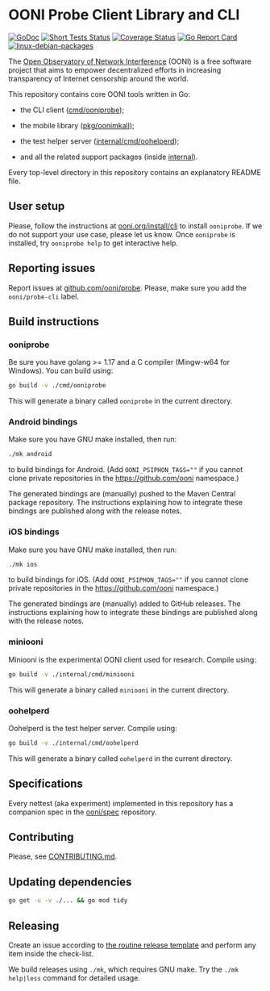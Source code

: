 # OONI Probe Client Library and CLI

[![GoDoc](https://godoc.org/github.com/ooni/probe-cli?status.svg)](https://godoc.org/github.com/ooni/probe-cli) [![Short Tests Status](https://github.com/ooni/probe-cli/workflows/shorttests/badge.svg)](https://github.com/ooni/probe-cli/actions?query=workflow%3Ashorttests) [![Coverage Status](https://coveralls.io/repos/github/ooni/probe-cli/badge.svg?branch=master)](https://coveralls.io/github/ooni/probe-cli?branch=master) [![Go Report Card](https://goreportcard.com/badge/github.com/ooni/probe-cli)](https://goreportcard.com/report/github.com/ooni/probe-cli) [![linux-debian-packages](https://github.com/ooni/probe-cli/workflows/linux-debian-packages/badge.svg)](https://github.com/ooni/probe-cli/actions?query=workflow%3Alinux-debian-packages)

The [Open Observatory of Network Interference](https://ooni.org) (OONI) is a free software project
that aims to empower decentralized efforts in increasing transparency of
Internet censorship around the world.

This repository contains core OONI tools written in Go:

- the CLI client ([cmd/ooniprobe](cmd/ooniprobe));

- the mobile library ([pkg/oonimkall](pkg/oonimkall));

- the test helper server ([internal/cmd/oohelperd](internal/cmd/oohelperd));

- and all the related support packages (inside [internal](internal)).

Every top-level directory in this repository contains an explanatory README file.

## User setup

Please, follow the instructions at [ooni.org/install/cli](https://ooni.org/install/cli)
to install `ooniprobe`. If we do not support your use case, please let us know. Once
`ooniprobe` is installed, try `ooniprobe help` to get interactive help.

## Reporting issues

Report issues at [github.com/ooni/probe](
https://github.com/ooni/probe/issues/new?labels=ooni/probe-cli&assignee=bassosimone).
Please, make sure you add the `ooni/probe-cli` label.

## Build instructions

### ooniprobe

Be sure you have golang >= 1.17 and a C compiler (Mingw-w64 for Windows). You
can build using:

```bash
go build -v ./cmd/ooniprobe
```

This will generate a binary called `ooniprobe` in the current directory.

### Android bindings

Make sure you have GNU make installed, then run:

```bash
./mk android
```

to build bindings for Android. (Add `OONI_PSIPHON_TAGS=""` if you
cannot clone private repositories in the https://github.com/ooni namespace.)

The generated bindings are (manually) pushed to the Maven Central package
repository. The instructions explaining how to integrate these bindings
are published along with the release notes.

### iOS bindings

Make sure you have GNU make installed, then run:

```bash
./mk ios
```

to build bindings for iOS. (Add `OONI_PSIPHON_TAGS=""` if you
cannot clone private repositories in the https://github.com/ooni namespace.)

The generated bindings are (manually) added to GitHub releases. The instructions
explaining how to integrate these bindings are published along with the release notes.

### miniooni

Miniooni is the experimental OONI client used for research. Compile using:

```bash
go build -v ./internal/cmd/miniooni
```

This will generate a binary called `miniooni` in the current directory.

### oohelperd

Oohelperd is the test helper server. Compile using:

```bash
go build -v ./internal/cmd/oohelperd
```

This will generate a binary called `oohelperd` in the current directory.

## Specifications

Every nettest (aka experiment) implemented in this repository has a companion
spec in the [ooni/spec](https://github.com/ooni/spec) repository.

## Contributing

Please, see [CONTRIBUTING.md](CONTRIBUTING.md).

## Updating dependencies

```bash
go get -u -v ./... && go mod tidy
```

## Releasing

Create an issue according to [the routine release template](
https://github.com/ooni/probe/blob/master/.github/ISSUE_TEMPLATE/routine-sprint-releases.md)
and perform any item inside the check-list.

We build releases using `./mk`, which requires GNU make. Try
the `./mk help|less` command for detailed usage.
